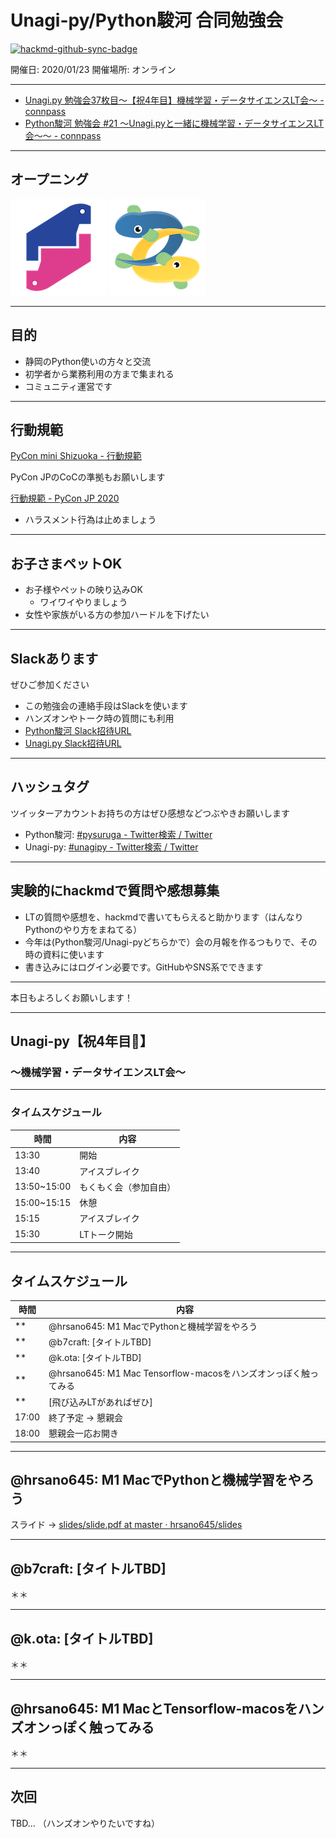 # Unagi-py/Python駿河 合同勉強会

[![hackmd-github-sync-badge](https://hackmd.io/fhfjAV5AQBOPxeZ6t0tBaA/badge)](https://hackmd.io/fhfjAV5AQBOPxeZ6t0tBaA)

開催日: 2020/01/23
開催場所: オンライン

---

- [Unagi.py 勉強会37枚目～【祝4年目】機械学習・データサイエンスLT会～ - connpass](https://unagi-py.connpass.com/event/200360/)
- [Python駿河 勉強会 #21 ～Unagi.pyと一緒に機械学習・データサイエンスLT会～～ - connpass](https://py-suruga.connpass.com/event/200448/)

---

## オープニング

<!-- logo -->

![pysuruga logo](https://github.com/py-suruga/report/blob/main/assets/img/python-suruga_logo.png?raw=true) ![unagipy logo](https://github.com/py-suruga/report/blob/main/assets/img/unagi-py_logo.png?raw=true)

---

## 目的

- 静岡のPython使いの方々と交流
- 初学者から業務利用の方まで集まれる
- コミュニティ運営です

---

## 行動規範

[PyCon mini Shizuoka - 行動規範](https://shizuoka.pycon.jp/code-of-conduct/)

PyCon JPのCoCの準拠もお願いします

[行動規範 - PyCon JP 2020](https://pycon.jp/2020/code-of-conduct/)

- ハラスメント行為は止めましょう
<!-- - 連絡先はスタッフのSlackDMへ連絡ください -->

---

## お子さまペットOK

- お子様やペットの映り込みOK
    - ワイワイやりましょう
- 女性や家族がいる方の参加ハードルを下げたい

---

## Slackあります

ぜひご参加ください

- この勉強会の連絡手段はSlackを使います
- ハンズオンやトーク時の質問にも利用
- [Python駿河 Slack招待URL](https://join.slack.com/t/py-suruga/shared_invite/zt-811b9pwj-R_RbCmlTlV4B5iVKxF5gfA)
- [Unagi.py Slack招待URL](https://join.slack.com/t/unagi-py/shared_invite/zt-88t327i8-YHsIV~uWX313LPAaJDR9~Q)

---

## ハッシュタグ

ツイッターアカウントお持ちの方はぜひ感想などつぶやきお願いします

- Python駿河: [#pysuruga - Twitter検索 / Twitter](https://twitter.com/search?q=%23pysuruga&src=typed_query)
- Unagi-py: [#unagipy - Twitter検索 / Twitter](https://twitter.com/search?q=%23unagipy&src=typed_query)

---

## 実験的にhackmdで質問や感想募集

- LTの質問や感想を、hackmdで書いてもらえると助かります（はんなりPythonのやり方をまねてる）
- 今年は(Python駿河/Unagi-pyどちらかで）会の月報を作るつもりで、その時の資料に使います
- 書き込みにはログイン必要です。GitHubやSNS系でできます

---

本日もよろしくお願いします！

---

## Unagi-py【祝4年目🎉】

### ～機械学習・データサイエンスLT会～

---

### タイムスケジュール

時間|内容
---|---
13:30|開始
13:40|アイスブレイク
13:50~15:00|もくもく会（参加自由）
15:00~15:15|休憩
15:15|アイスブレイク
15:30|LTトーク開始

---

## タイムスケジュール

時間|内容
---|---
**|@hrsano645: M1 MacでPythonと機械学習をやろう
**|@b7craft: [タイトルTBD]
**|@k.ota: [タイトルTBD]
**|@hrsano645: M1 Mac Tensorflow-macosをハンズオンっぽく触ってみる　
**|[飛び込みLTがあればぜひ]
17:00|終了予定 -> 懇親会
18:00|懇親会一応お開き

---

## @hrsano645: M1 MacでPythonと機械学習をやろう

スライド -> [slides/slide.pdf at master · hrsano645/slides](https://github.com/hrsano645/slides/blob/master/20210123_unagipy/slide.pdf)


---

## @b7craft: [タイトルTBD]

＊＊


---


## @k.ota: [タイトルTBD]

＊＊


---

## @hrsano645: M1 MacとTensorflow-macosをハンズオンっぽく触ってみる

＊＊


---

## 次回

TBD... （ハンズオンやりたいですね）
